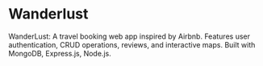 # Wanderlust
WanderLust: A travel booking web app inspired by Airbnb. Features user authentication, CRUD operations, reviews, and interactive maps. Built with MongoDB, Express.js, Node.js.
